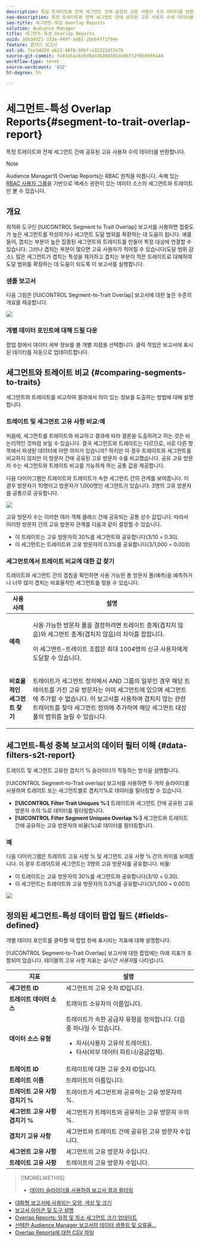 ```yaml
---
description: 특정 트레이트와 전체 세그먼트 간에 공유된 고유 사용자 수의 데이터를 반환합니다.
seo-description: 특정 트레이트와 전체 세그먼트 간에 공유된 고유 사용자 수의 데이터를 반환합니다.
seo-title: 세그먼트-특성 Overlap Reports
solution: Audience Manager
title: 세그먼트-특성 Overlap Reports
uuid: a6b3dd21-332e-449f-aa01-2beb47f1794e
feature: 겹치기 보고서
exl-id: 7ce3dd2d-ab22-46f8-90bf-a32222df2e76
source-git-commit: fe01ebac8c0d0ad3630d3853e0bf32f0b00f6a44
workflow-type: tm+mt
source-wordcount: '832'
ht-degree: 5%

---
```


# 세그먼트-특성 Overlap Reports{#segment-to-trait-overlap-report}

특정 트레이트와 전체 세그먼트 간에 공유된 고유 사용자 수의 데이터를 반환합니다.

>[!NOTE]
>
>Audience Manager의 Overlap Reports는 RBAC 원칙을 따릅니다. 속해 있는 [RBAC 사용자 그룹](/help/using/features/administration/administration-overview.md)을 기반으로 액세스 권한이 있는 데이터 소스의 세그먼트와 트레이트만 볼 수 있습니다.

<!-- 

c_segment_trait_overlap.xml

 -->

## 개요

최적화 도구인 [!UICONTROL Segment to Trait Overlap] 보고서를 사용하면 집중도가 높은 세그먼트를 작성하거나 세그먼트 도달 범위를 확장하는 데 도움이 됩니다. 예를 들어, 겹치는 부분이 높은 집중된 세그먼트와 트레이트를 만들어 특정 대상에 연결할 수 있습니다. 그러나 겹치는 부분이 많으면 고유 사용자가 적어질 수 있습니다(도달 범위 감소). 많은 세그먼트가 겹치는 특성을 제거하고 겹치는 부분이 적은 트레이트로 대체하여 도달 범위를 확장하는 데 도움이 되도록 이 보고서를 실행합니다.

### 샘플 보고서

다음 그림은 [!UICONTROL Segment-to-Trait Overlap] 보고서에 대한 높은 수준의 개요를 제공합니다.

![](assets/segment-to-trait-overlap.png)

### 개별 데이터 포인트에 대해 드릴 다운

팝업 창에서 데이터 세부 정보를 볼 개별 지점을 선택합니다. 클릭 작업은 보고서에 표시된 데이터를 자동으로 업데이트합니다.

## 세그먼트와 트레이트 비교 {#comparing-segments-to-traits}

세그먼트와 트레이트를 비교하여 결과에서 의미 있는 정보를 도출하는 방법에 대해 설명합니다.

<!-- 

c_compare_s2t.xml

 -->

### 트레이트 및 세그먼트 고유 사항 비교:예

처음에, 세그먼트를 트레이트와 비교하고 결과에 따라 결론을 도출하려고 하는 것은 비논리적인 것처럼 보일 수 있습니다. 결국 세그먼트와 트레이트는 다르므로, 서로 다른 항목에서 파생된 데이터에 어떤 의미가 있습니까? 하지만 이 경우 트레이트와 세그먼트를 비교하지 않지만 이 방문자 간에 공유된 고유 방문자 수를 비교했습니다. 공유 고유 방문자 수는 세그먼트와 트레이트 비교를 가능하게 하는 공통 값을 제공합니다.

다음 다이어그램은 트레이트와 트레이트가 속한 세그먼트 간의 관계를 보여줍니다. 이 경우 방문자가 10명이고 방문자가 1,000명인 세그먼트가 있습니다. 3명의 고유 방문자를 공통으로 공유합니다.

![](assets/s2t.png)

고유 방문자 수는 이러한 여러 객체 클래스 간에 공유되는 공통 상수 값입니다. 따라서 이러한 방문자 간의 고유 방문자 관계를 다음과 같이 결정할 수 있습니다.

* 이 트레이트는 고유 방문자의 30%를 세그먼트와 공유합니다(3/10 = 0.30).
* 이 세그먼트는 트레이트와 고유 방문자의 0.3%를 공유합니다(3/1,000 = 0.003)

### 세그먼트에서 트레이트 비교에 대한 값 찾기

트레이트와 세그먼트 간의 겹침을 확인하면 사용 가능한 총 방문자 풀(예측)을 예측하거나 너무 많이 겹치는 비효율적인 세그먼트를 찾을 수 있습니다.

<table id="table_5B211EF95216426299EB20253A5A9C1B"> 
 <thead> 
  <tr> 
   <th colname="col1" class="entry"> 사용 사례 </th> 
   <th colname="col2" class="entry"> 설명 </th> 
  </tr>
 </thead>
 <tbody> 
  <tr> 
   <td colname="col1"><b>예측</b> </td> 
   <td colname="col2"> <p>사용 가능한 방문자 풀을 결정하려면 트레이트 총계(겹치지 않음)와 세그먼트 총계(겹치지 않음)의 차이를 합합니다. </p> <p>이 세그먼트-트레이트 조합은 최대 1004명의 신규 사용자에게 도달할 수 있습니다. </p> </td> 
  </tr> 
  <tr> 
   <td colname="col1"><b>비효율적인 세그먼트 찾기</b> </td> 
   <td colname="col2"> <p>트레이트가 세그먼트 정의에서 <span class="wintitle"> AND</span> 그룹의 일부인 경우 해당 트레이트를 가진 고유 방문자는 이미 세그먼트에 있으며 세그먼트에 추가할 수 없습니다. 이 보고서를 사용하여 겹치지 않는 관련 트레이트를 찾아 세그먼트 정의에 추가하여 해당 세그먼트 대상 풀의 범위를 늘릴 수 있습니다. </p> </td> 
  </tr> 
 </tbody> 
</table>

## 세그먼트-특성 중복 보고서의 데이터 필터 이해 {#data-filters-s2t-report}

트레이트 및 세그먼트 고유한 겹치기 % 슬라이더가 작동하는 방식을 설명합니다.

<!-- 

r_s2t_sliders.xml

 -->

[!UICONTROL Segment-to-Trait overlap] 보고서를 사용하면 두 개의 슬라이더를 사용하여 트레이트 또는 세그먼트별로 겹치기%로 데이터를 필터링할 수 있습니다.

* **[!UICONTROL Filter Trait Uniques %:]** 트레이트와 세그먼트 간에 공유된 고유 방문자 수의 %로 데이터를 필터링합니다.
* **[!UICONTROL Filter Segment Uniques Overlap %:]** 세그먼트와 트레이트 간에 공유하는 고유 방문자의 비율(%)로 데이터를 필터링합니다.

### 예

다음 다이어그램은 트레이트 고유 사항 % 및 세그먼트 고유 사항 % 간의 차이를 보여줍니다. 이 경우 트레이트와 세그먼트는 3명의 고유 방문자를 공유합니다. 비율:

* 이 트레이트는 고유 방문자의 30%를 세그먼트와 공유합니다(3/10 = 0.30).
* 이 세그먼트는 트레이트와 고유 방문자의 0.3%를 공유합니다(3/1,000 = 0.003)

![](assets/s2t.png)

## 정의된 세그먼트-특성 데이터 팝업 필드 {#fields-defined}

개별 데이터 포인트를 클릭할 때 팝업 창에 표시되는 지표에 대해 설명합니다.

<!-- 

r_s2t_data_pop.xml

 -->

[!UICONTROL Segment-to-Trait Overlap] 보고서에 대한 팝업에는 아래 지표가 포함되어 있습니다. 테이블의 고유 사항 지표는 *실시간 사용자*&#x200B;를 나타냅니다.

<table id="table_4AF72754276242FFB11543635B43AD90"> 
 <thead> 
  <tr> 
   <th colname="col1" class="entry"> 지표 </th> 
   <th colname="col2" class="entry"> 설명 </th> 
  </tr>
 </thead>
 <tbody> 
  <tr> 
   <td colname="col1"><b><span class="wintitle"> 세그먼트 ID</span></b> </td> 
   <td colname="col2"> 세그먼트의 고유 숫자 ID입니다. </td> 
  </tr> 
  <tr> 
   <td colname="col1"><b><span class="wintitle"> 트레이트 데이터 소스  </span></b> </td> 
   <td colname="col2"> 트레이트 소유자의 이름입니다. </td> 
  </tr> 
  <tr> 
   <td colname="col1"><b><span class="wintitle"> 데이터 소스 유형</span></b> </td> 
   <td colname="col2">트레이트가 속한 공급자 유형을 정의합니다. 다음 중 하나일 수 있습니다. 
    <ul id="ul_0477C04A33FD4F5D998B98984E6554D3"> 
     <li id="li_50FCA48EDB5843AB8FB6C34ED2C0067D">자사(사용자 고유의 트레이트). </li> 
     <li id="li_4F6148EDAEFE43FA8D505944E9FE3855">타사(외부 데이터 파트너/공급업체). </li> 
    </ul> </td> 
  </tr> 
  <tr> 
   <td colname="col1"><b><span class="wintitle"> 트레이트 ID</span></b> </td> 
   <td colname="col2"> 트레이트에 대한 고유 숫자 ID입니다. </td> 
  </tr> 
  <tr> 
   <td colname="col1"><b><span class="wintitle"> 트레이트 이름</span></b> </td> 
   <td colname="col2"> 트레이트의 이름입니다. </td> 
  </tr> 
  <tr> 
   <td colname="col1"><b><span class="wintitle"> 트레이트 고유 사항 겹치기 %</span></b> </td> 
   <td colname="col2"> 트레이트가 세그먼트와 공유하는 고유 방문자의 %. </td> 
  </tr> 
  <tr> 
   <td colname="col1"><b><span class="wintitle"> 세그먼트 고유 사항 겹치기 %</span></b> </td> 
   <td colname="col2"> 세그먼트가 트레이트와 공유하는 고유 방문자 수의 %. </td> 
  </tr> 
  <tr> 
   <td colname="col1"><b><span class="wintitle"> 겹치기 고유 사항</span></b> </td> 
   <td colname="col2"> 세그먼트와 트레이트 간에 공유된 고유 방문자 수입니다. </td> 
  </tr> 
  <tr> 
   <td colname="col1"><b><span class="wintitle"> 세그먼트 고유 사항</span></b> </td> 
   <td colname="col2"> 세그먼트의 고유 방문자 수입니다. </td> 
  </tr> 
  <tr> 
   <td colname="col1"><b><span class="wintitle"> 트레이트 고유 사항</span></b> </td> 
   <td colname="col2"> 트레이트의 고유 방문자 수입니다. </td> 
  </tr> 
 </tbody> 
</table>

>[!MORELIKETHIS]
>
>* [데이터 슬라이더를 사용하여 보고서 결과 필터링](../../reporting/dynamic-reports/data-sliders.md)
* [대화형 보고서에 사용되는 모양, 색상 및 크기](../../reporting/dynamic-reports/interactive-report-technology.md#shapes-colors-sizes)
* [보고서 아이콘 및 도구 설명](../../reporting/dynamic-reports/interactive-report-technology.md#icons-tools-explained)
* [Overlap Reports: 일정 및 최소 세그먼트 크기 업데이트](../../reporting/dynamic-reports/overlap-minimum-segment-size.md)
* [선택한 Audience Manager 보고서의 데이터 샘플링 및 오류율...](../../reporting/report-sampling.md)
* [Overlap Reports에 대한 CSV 파일](../../reporting/dynamic-reports/overlap-csv-files.md)

